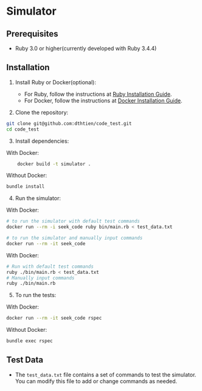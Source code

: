 # Simulator

## Prerequisites
- Ruby 3.0 or higher(currently developed with Ruby 3.4.4)

## Installation

1. Install Ruby or Docker(optional):
   - For Ruby, follow the instructions at [Ruby Installation Guide](https://www.ruby-lang.org/en/documentation/installation/).
   - For Docker, follow the instructions at [Docker Installation Guide](https://docs.docker.com/get-docker/).

2. Clone the repository:

```sh
git clone git@github.com:dthtien/code_test.git
cd code_test
```
3. Install dependencies:

With Docker:

```sh
    docker build -t simulator .

```

Without Docker:

```sh
bundle install
```

4. Run the simulator:

With Docker:

```sh
# to run the simulator with default test commands
docker run --rm -i seek_code ruby bin/main.rb < test_data.txt

# to run the simulator and manually input commands
docker run --rm -it seek_code
```
With Docker:

```sh
# Run with default test commands
ruby ./bin/main.rb < test_data.txt
# Manually input commands
ruby ./bin/main.rb
```

5. To run the tests:

With Docker:

```sh
docker run --rm -it seek_code rspec
```
Without Docker:

```sh
bundle exec rspec
```

## Test Data
- The `test_data.txt` file contains a set of commands to test the simulator. You can modify this file to add or change
commands as needed.

